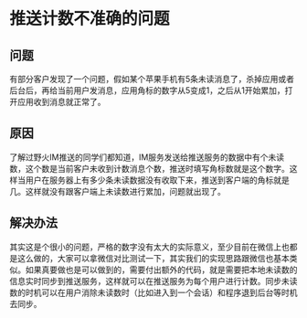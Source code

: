 # 推送计数不准确的问题
## 问题
有部分客户发现了一个问题，假如某个苹果手机有5条未读消息了，杀掉应用或者后台后，再给当前用户发消息，应用角标的数字从5变成1，之后从1开始累加，打开应用收到消息就正常了。

## 原因
了解过野火IM推送的同学们都知道，IM服务发送给推送服务的数据中有个未读数，这个数是当前客户未收到计数消息个数，推送时填写角标数就是这个数字。这样当用户在服务器上有多少条未读数据没有收取下来，推送到客户端的角标就是几。这样就没有跟客户端上未读数进行累加，问题就出现了。

## 解决办法
其实这是个很小的问题，严格的数字没有太大的实际意义，至少目前在微信上也都是这么做的，大家可以拿微信对比测试一下，其实我们的实现思路跟微信也基本类似。如果真要做也是可以做到的，需要付出额外的代码，就是需要把本地未读数的信息实时同步到推送服务，这样就可以在推送服务为每个用户进行计数。同步未读数的时机可以在用户消除未读数时（比如进入到一个会话）和程序退到后台等时机去同步。
